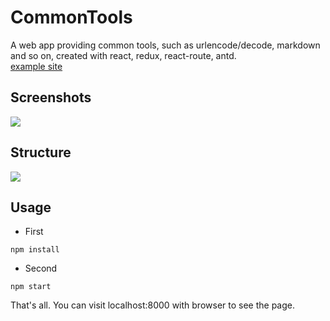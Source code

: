 # CommonTools
A web app providing common tools, such as urlencode/decode, markdown and so on, created with react, redux, react-route, antd.  
[example site](https://xrlin.github.io/CommonTools/#/?_k=fcuw1w)

## Screenshots

![](https://raw.githubusercontent.com/xrlin/Commontools/master/screenshots/site.png)

## Structure

![](https://raw.githubusercontent.com/xrlin/Commontools/master/screenshots/Commontools.png)

## Usage

* First  
```
npm install
```
* Second
```
npm start
```
That's all. You can visit localhost:8000 with browser to see the page.
